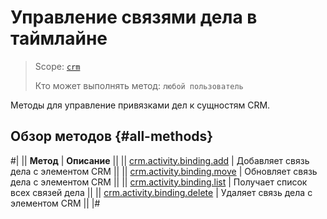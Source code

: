 # Управление связями дела в таймлайне

> Scope: [`crm`](../../../../scopes/permissions.md)
>
> Кто может выполнять метод: `любой пользователь`

Методы для управление привязками дел к сущностям CRM.

## Обзор методов {#all-methods}

#|
|| **Метод** | **Описание** ||
|| [crm.activity.binding.add](./crm-activity-binding-add.md) | Добавляет связь дела с элементом CRM ||
|| [crm.activity.binding.move](./crm-activity-binding-move.md) | Обновляет связь дела с элементом CRM ||
|| [crm.activity.binding.list](./crm-activity-binding-list.md) | Получает список всех связей дела ||
|| [crm.activity.binding.delete](./crm-activity-binding-delete.md) | Удаляет связь дела с элементом CRM ||
|#
